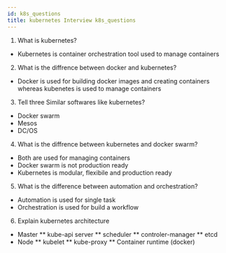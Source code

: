 ```yaml
---
id: k8s_questions
title: kubernetes Interview k8s_questions
---
```


1. What is kubernetes?
* Kubernetes is container orchestration tool used to manage containers 

2. What is the diffrence between docker and kubernetes?
* Docker is used for building docker images and creating containers whereas kubenetes is used to manage containers

3. Tell three Similar softwares like kubernetes?
* Docker swarm
* Mesos
* DC/OS

4. What is the diffrence between kubernetes and docker swarm?
* Both are used for managing containers
* Docker swarm is not production ready
* Kubernetes is modular, flexibile and production ready

5. What is the difference between automation and orchestration?
* Automation is used for single task
* Orchestration is used for build a workflow

6. Explain kubernetes architecture
* Master
** kube-api server
** scheduler
** controler-manager
** etcd
* Node
** kubelet
** kube-proxy
** Container runtime (docker)
